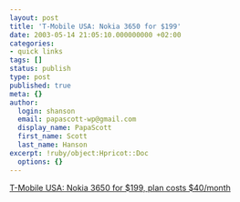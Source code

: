 ```yaml
---
layout: post
title: 'T-Mobile USA: Nokia 3650 for $199'
date: 2003-05-14 21:05:10.000000000 +02:00
categories:
- quick links
tags: []
status: publish
type: post
published: true
meta: {}
author:
  login: shanson
  email: papascott-wp@gmail.com
  display_name: PapaScott
  first_name: Scott
  last_name: Hanson
excerpt: !ruby/object:Hpricot::Doc
  options: {}
---
```

<p><a title="I paid &euro;49, plan costs &euro;15/month" href="http://www.t-mobile.com/promos/cameraphones_bundles.asp?phoneid=184769">T-Mobile USA: Nokia 3650 for $199, plan costs $40/month</a></p>
